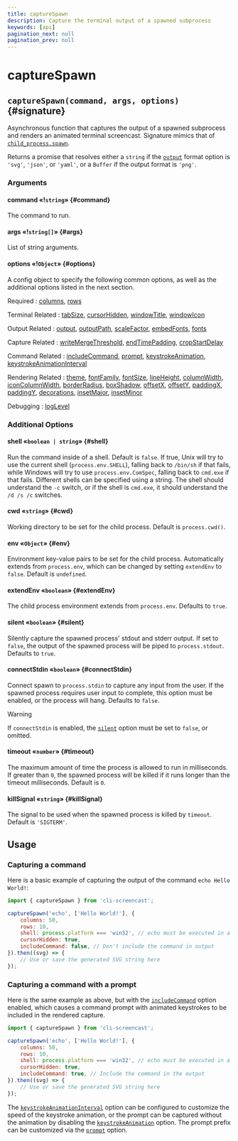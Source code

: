 ```yaml
---
title: captureSpawn
description: Capture the terminal output of a spawned subprocess
keywords: [api]
pagination_next: null
pagination_prev: null
---
```


# captureSpawn

## `captureSpawn(command, args, options)` {#signature}

Asynchronous function that captures the output of a spawned subprocess and renders an animated terminal screencast. Signature mimics that of [`child_process.spawn`](https://nodejs.org/api/child_process.html#child_process_child_process_spawn_command_args_options).

Returns a promise that resolves either a `string` if the [`output`](options.md#output) format option is `'svg'`, `'json'`, or `'yaml'`, or a `Buffer` if the output format is `'png'`.

### Arguments

#### command «!`string`» {#command}

The command to run.

#### args «!`string[]`» {#args}

List of string arguments.

#### options «!`Object`» {#options}

A config object to specify the following common options, as well as the additional options listed in the next section.

Required
: [columns](options.md#columns),
  [rows](options.md#rows)

Terminal Related
: [tabSize](options.md#tabSize),
  [cursorHidden](options.md#cursorHidden),
  [windowTitle](options.md#windowTitle),
  [windowIcon](options.md#windowIcon)

Output Related
: [output](options.md#output),
  [outputPath](options.md#outputPath),
  [scaleFactor](options.md#scaleFactor),
  [embedFonts](options.md#embedFonts),
  [fonts](options.md#fonts)

Capture Related
: [writeMergeThreshold](options.md#writeMergeThreshold),
  [endTimePadding](options.md#endTimePadding),
  [cropStartDelay](options.md#cropStartDelay)

Command Related
: [includeCommand](options.md#includeCommand),
  [prompt](options.md#prompt),
  [keystrokeAnimation](options.md#keystrokeAnimation),
  [keystrokeAnimationInterval](options.md#keystrokeAnimationInterval)

Rendering Related
: [theme](options.md#theme),
  [fontFamily](options.md#fontFamily),
  [fontSize](options.md#fontSize),
  [lineHeight](options.md#lineHeight),
  [columnWidth](options.md#columnWidth),
  [iconColumnWidth](options.md#iconColumnWidth),
  [borderRadius](options.md#borderRadius),
  [boxShadow](options.md#boxShadow),
  [offsetX](options.md#offsetX),
  [offsetY](options.md#offsetY),
  [paddingX](options.md#paddingX),
  [paddingY](options.md#paddingY),
  [decorations](options.md#decorations),
  [insetMajor](options.md#insetMajor),
  [insetMinor](options.md#insetMinor)

Debugging
: [logLevel](options.md#logLevel)

### Additional Options

#### shell «`boolean | string`» {#shell}

Run the command inside of a shell. Default is `false`. If true, Unix will try to use the current shell (`process.env.SHELL`), falling back to `/bin/sh` if that fails, while Windows will try to use `process.env.ComSpec`, falling back to `cmd.exe` if that fails. Different shells can be specified using a string. The shell should understand the `-c` switch, or if the shell is `cmd.exe`, it should understand the `/d /s /c` switches.

#### cwd «`string`» {#cwd}

Working directory to be set for the child process. Default is `process.cwd()`.

#### env «`Object`» {#env}

Environment key-value pairs to be set for the child process. Automatically extends from `process.env`, which can be changed by setting `extendEnv` to `false`. Default is `undefined`.

#### extendEnv «`boolean`» {#extendEnv}

The child process environment extends from `process.env`. Defaults to `true`.

#### silent «`boolean`» {#silent}

Silently capture the spawned process' stdout and stderr output. If set to `false`, the output of the spawned process will be piped to `process.stdout`. Defaults to `true`.

#### connectStdin «`boolean`» {#connectStdin}

Connect spawn to `process.stdin` to capture any input from the user. If the spawned process requires user input to complete, this option must be enabled, or the process will hang. Defaults to `false`.

> [!warning]
> If `connectStdin` is enabled, the [`silent`](#silent) option must be set to `false`, or omitted.

#### timeout «`number`» {#timeout}

The maximum amount of time the process is allowed to run in milliseconds. If greater than `0`, the spawned process will be killed if it runs longer than the timeout milliseconds. Default is `0`.

#### killSignal «`string`» {#killSignal}

The signal to be used when the spawned process is killed by `timeout`. Default is `'SIGTERM'`.

## Usage

### Capturing a command

Here is a basic example of capturing the output of the command `echo Hello World!`:

```js result='./assets/usage--spawn.svg'
import { captureSpawn } from 'cli-screencast';

captureSpawn('echo', ['Hello World!'], {
    columns: 50,
    rows: 10,
    shell: process.platform === 'win32', // echo must be executed in a shell on Windows
    cursorHidden: true,
    includeCommand: false, // Don't include the command in output
}).then((svg) => {
    // Use or save the generated SVG string here
});
```

### Capturing a command with a prompt

Here is the same example as above, but with the [`includeCommand`](options.md#includeCommand) option enabled, which causes a command prompt with animated keystrokes to be included in the rendered capture.

```js result='./assets/usage--spawn--prompt.svg'
import { captureSpawn } from 'cli-screencast';

captureSpawn('echo', ['Hello World!'], {
    columns: 50,
    rows: 10,
    shell: process.platform === 'win32', // echo must be executed in a shell on Windows
    cursorHidden: true,
    includeCommand: true, // Include the command in the output
}).then((svg) => {
    // Use or save the generated SVG string here
});
```

The [`keystrokeAnimationInterval`](options.md#keystrokeAnimationInterval) option can be configured to customize the speed of the keystroke animation, or the prompt can be captured without the animation by disabling the [`keystrokeAnimation`](options.md#keystrokeAnimation) option. The prompt prefix can be customized via the [`prompt`](options.md#prompt) option.
